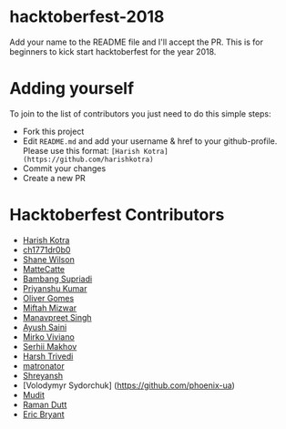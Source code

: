 # hacktoberfest-2018

Add your name to the README file and I'll accept the PR. This is for beginners to kick start hacktoberfest for the year 2018.

# Adding yourself

To join to the list of contributors you just need to do this simple steps:

- Fork this project
- Edit `README.md` and add your username & href to your github-profile. Please use this format:
  `[Harish Kotra](https://github.com/harishkotra)`
- Commit your changes
- Create a new PR

# Hacktoberfest Contributors

- [Harish Kotra](https://github.com/harishkotra)
- [ch1771dr0b0](https://github.com/ch1771dr0b0)
- [Shane Wilson](https://github.com/mistyferocity43)
- [MatteCatte](https://github.com/MatteCatte)
- [Bambang Supriadi](https://github.com/bamsarts)
- [Priyanshu Kumar](https://github.com/PRINCE-hacker)
- [Oliver Gomes](https://github.com/oliver-gomes)
- [Miftah Mizwar](https://github.com/mizwardomlank)
- [Manavpreet Singh](https://github.com/ManavpreetSingh)
- [Ayush Saini](https://github.com/asayushg)
- [Mirko Viviano](https://github.com/mirkoviviano)
- [Serhii Makhov](https://github.com/deadid)
- [Harsh Trivedi](https://github.com/harsh98trivedi)
- [matronator](https://github.com/matronator)
- [Shreyansh](https://github.com/Shreyansh0001)
- [Volodymyr Sydorchuk] (https://github.com/phoenix-ua)
- [Mudit](https://github.com/mudit9)
- [Raman Dutt](https://github.com/Raman1121)
- [Eric Bryant](https://github.com/shmickle)
